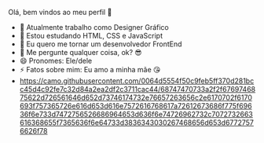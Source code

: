 Olá, bem vindos ao meu perfil 🥰
- 🔭 Atualmente trabalho como Designer Gráfico
- 🌱 Estou estudando HTML, CSS e JavaScript
- 👯 Eu quero me tornar um desenvolvedor FrontEnd
- 💬 Me pergunte qualquer coisa, ok? 😎
- 😄 Pronomes: Ele/dele
- ⚡ Fatos sobre mim: Eu amo a minha mãe 😘
- https://camo.githubusercontent.com/0064d5554f50c9feb5ff370d281bcc45d4c92fe7c32d84a2ea2df2c3711cac44/68747470733a2f2f6769746875622d726561646d652d73746174732e76657263656c2e6170702f6170693f757365726e616d653d616e7572616768617a72612673686f775f69636f6e733d7472756526686964653d636f6e74726962732c7072732663616368655f7365636f6e64733d3836343030267468656d653d67727576626f78
